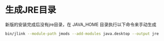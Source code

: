 # 生成JRE目录

新版的安装完成后没有jre目录，在 JAVA_HOME 目录执行以下命令来手动生成

```bash
bin/jlink --module-path jmods --add-modules java.desktop --output jre
```

